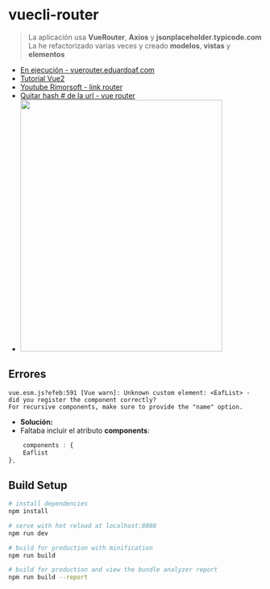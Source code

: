 # vuecli-router

> La aplicación usa **VueRouter**, **Axios** y **jsonplaceholder.typicode.com**
> La he refactorizado varias veces y creado **modelos**, **vistas** y **elementos**

- [En ejecución - vuerouter.eduardoaf.com](http://vuerouter.eduardoaf.com/)
- [Tutorial Vue2](https://github.com/eacevedof/prj_vue2_rimor1/tree/master/vue2)
- [Youtube Rimorsoft - link router](https://youtu.be/cBYTnk6p_UA?list=PLhCiuvlix-rR1X3apg9CXY5KEX47sI-gc)
- [Quitar hash # de la url - vue router](https://stackoverflow.com/questions/34623833/how-to-remove-hashbang-from-url)
- <img src="https://trello-attachments.s3.amazonaws.com/5b014dcaf4507eacfc1b4540/5bd4dbcb4cfc473b24e2a879/37c67a151cf43eb2f4027883b2d23589/image.png" width="400" height="500"/>

## Errores

```
vue.esm.js?efeb:591 [Vue warn]: Unknown custom element: <EafList> - did you register the component correctly? 
For recursive components, make sure to provide the "name" option.
```
- **Solución:**
- Faltaba incluir el atributo **components**:
```js
    components : {
    Eaflist
},
```

## Build Setup

``` bash
# install dependencies
npm install

# serve with hot reload at localhost:8080
npm run dev

# build for production with minification
npm run build

# build for production and view the bundle analyzer report
npm run build --report
```

